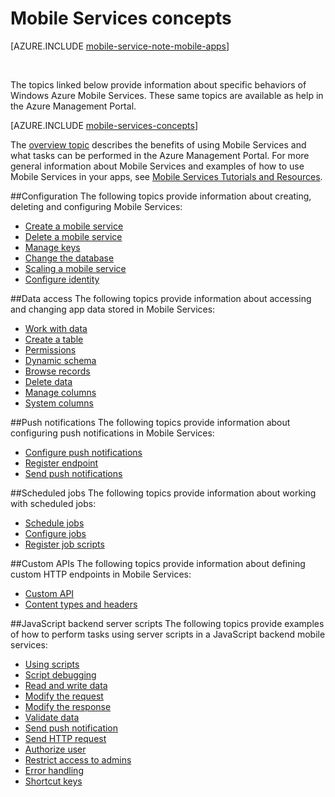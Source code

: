 <properties
	pageTitle="Mobile Services Concepts"
	description="Links to Mobile Services concepts topics found in the Help Drawer in the Azure Management Portal."
	services="mobile-services"
	documentationCenter="na"
	authors="ggailey777"
	manager="dwrede"
	editor=""/>

<tags
	ms.service="mobile-services"
	ms.date="10/20/2015" 
	wacn.date=""/>

# Mobile Services concepts

[AZURE.INCLUDE [mobile-service-note-mobile-apps](../includes/mobile-services-note-mobile-apps.md)]

&nbsp;

The topics linked below provide information about specific behaviors of Windows Azure Mobile Services. These same topics are available as help in the Azure Management Portal.

[AZURE.INCLUDE [mobile-services-concepts](../includes/mobile-services-concepts.md)]

The [overview topic](https://msdn.microsoft.com/zh-cn/library/azure/jj193167.aspx) describes the benefits of using Mobile Services and what tasks can be performed in the Azure Management Portal. For more general information about Mobile Services and examples of how to use Mobile Services in your apps, see [Mobile Services Tutorials and Resources](/documentation/services/mobile-services/). 

##Configuration
The following topics provide information about creating, deleting and configuring Mobile Services:

- [Create a mobile service](https://msdn.microsoft.com/zh-cn/library/azure/jj193169.aspx) 
- [Delete a mobile service](https://msdn.microsoft.com/zh-cn/library/azure/jj193173.aspx) 
- [Manage keys](https://msdn.microsoft.com/zh-cn/library/azure/jj193164.aspx) 
- [Change the database](https://msdn.microsoft.com/zh-cn/library/azure/jj193170.aspx) 
- [Scaling a mobile service](https://msdn.microsoft.com/zh-cn/library/azure/jj193178.aspx) 
- [Configure identity](https://msdn.microsoft.com/zh-cn/library/azure/jj591527.aspx) 

##Data access
The following topics provide information about accessing and changing app data stored in Mobile Services:

- [Work with data](https://msdn.microsoft.com/zh-cn/library/azure/jj631634.aspx) 
- [Create a table](https://msdn.microsoft.com/zh-cn/library/azure/jj193162.aspx) 
- [Permissions](https://msdn.microsoft.com/zh-cn/library/azure/jj193161.aspx) 
- [Dynamic schema](https://msdn.microsoft.com/zh-cn/library/azure/jj193175.aspx) 
- [Browse records](https://msdn.microsoft.com/zh-cn/library/azure/jj193171.aspx) 
- [Delete data](https://msdn.microsoft.com/zh-cn/library/azure/jj908633.aspx) 
- [Manage columns](https://msdn.microsoft.com/zh-cn/library/azure/jj193177.aspx) 
- [System columns](https://msdn.microsoft.com/zh-cn/library/azure/dn518225.aspx) 

##Push notifications
The following topics provide information about configuring push notifications in Mobile Services:

- [Configure push notifications](https://msdn.microsoft.com/zh-cn/library/azure/jj591526.aspx)
- [Register endpoint](https://msdn.microsoft.com/zh-cn/library/azure/dn771685.aspx) 
- [Send push notifications](https://msdn.microsoft.com/zh-cn/library/azure/jj631630.aspx)

##Scheduled jobs
The following topics provide information about working with scheduled jobs:

- [Schedule jobs](https://msdn.microsoft.com/zh-cn/library/azure/jj860528.aspx) 
- [Configure jobs](https://msdn.microsoft.com/zh-cn/library/azure/jj899833.aspx) 
- [Register job scripts](https://msdn.microsoft.com/zh-cn/library/azure/jj899832.aspx)

##Custom APIs
The following topics provide information about defining custom HTTP endpoints in Mobile Services:

- [Custom API](https://msdn.microsoft.com/zh-cn/library/azure/dn280974.aspx) 
- [Content types and headers](https://msdn.microsoft.com/zh-cn/library/azure/dn303369.aspx)

##JavaScript backend server scripts
The following topics provide examples of how to perform tasks using server scripts in a JavaScript backend mobile services:

- [Using scripts](https://msdn.microsoft.com/zh-cn/library/azure/jj193174.aspx)
- [Script debugging](https://msdn.microsoft.com/zh-cn/library/azure/jj631636.aspx)
- [Read and write data](https://msdn.microsoft.com/zh-cn/library/azure/jj631640.aspx) 
- [Modify the request](https://msdn.microsoft.com/zh-cn/library/azure/jj631635.aspx) 
- [Modify the response](https://msdn.microsoft.com/zh-cn/library/azure/jj631631.aspx) 
- [Validate data](https://msdn.microsoft.com/zh-cn/library/azure/jj631638.aspx) 
- [Send push notification](https://msdn.microsoft.com/zh-cn/library/azure/jj631630.aspx)  
- [Send HTTP request](https://msdn.microsoft.com/zh-cn/library/azure/jj631641.aspx) 
- [Authorize user](https://msdn.microsoft.com/zh-cn/library/azure/jj631637.aspx) 
- [Restrict access to admins](https://msdn.microsoft.com/zh-cn/library/azure/jj712649.aspx) 
- [Error handling](https://msdn.microsoft.com/zh-cn/library/azure/jj631632.aspx) 
- [Shortcut keys](https://msdn.microsoft.com/zh-cn/library/azure/jj552469.aspx) 



 



